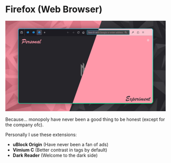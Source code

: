 # Firefox (Web Browser)

![Firefox Web Browser](./assets/firefox.jpg)

Because... monopoly have never been a good thing to be honest (except for the company ofc).

Personally I use these extensions:

- **uBlock Origin** (Have never been a fan of ads)
- **Vimium C** (Better contrast in tags by default)
- **Dark Reader** (Welcome to the dark side)
